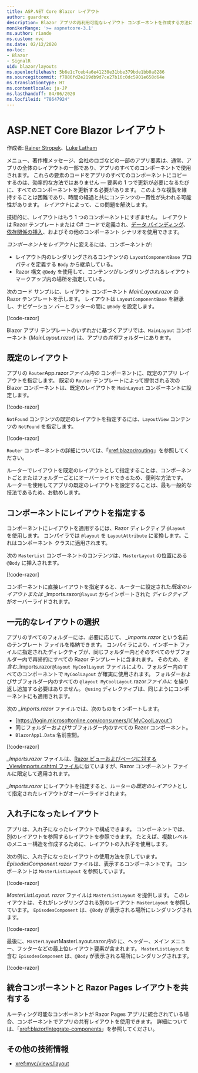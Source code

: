 ```yaml
---
title: ASP.NET Core Blazor レイアウト
author: guardrex
description: Blazor アプリの再利用可能なレイアウト コンポーネントを作成する方法について説明します。
monikerRange: '>= aspnetcore-3.1'
ms.author: riande
ms.custom: mvc
ms.date: 02/12/2020
no-loc:
- Blazor
- SignalR
uid: blazor/layouts
ms.openlocfilehash: 5b6e1c7ceb4a6e41230e31bbe379bde1bb0a8286
ms.sourcegitcommit: f7886fd2e219db9d7ce27b16c0dc5901e658d64e
ms.translationtype: HT
ms.contentlocale: ja-JP
ms.lasthandoff: 04/06/2020
ms.locfileid: "78647924"
---
```

# <a name="aspnet-core-opno-locblazor-layouts"></a>ASP.NET Core Blazor レイアウト

作成者: [Rainer Stropek](https://www.timecockpit.com)、[Luke Latham](https://github.com/guardrex)

メニュー、著作権メッセージ、会社のロゴなどの一部のアプリ要素は、通常、アプリの全体のレイアウトの一部であり、アプリのすべてのコンポーネントで使用されます。 これらの要素のコードをアプリのすべてのコンポーネントにコピーするのは、効率的な方法ではありません &mdash; 要素の 1 つで更新が必要になるたびに、すべてのコンポーネントを更新する必要があります。 このような複製を維持することは困難であり、時間の経過と共にコンテンツの一貫性が失われる可能性があります。 *レイアウト*によって、この問題を解決します。

技術的に、レイアウトはもう 1 つのコンポーネントにすぎません。 レイアウトは Razor テンプレートまたは C# コードで定義され、[データ バインディング](xref:blazor/data-binding)、[依存関係の挿入](xref:blazor/dependency-injection)、およびその他のコンポーネント シナリオを使用できます。

*コンポーネント*を*レイアウト*に変えるには、コンポーネントが:

* レイアウト内のレンダリングされるコンテンツの `LayoutComponentBase` プロパティを定義する `Body` から継承している。
* Razor 構文 `@Body` を使用して、コンテンツがレンダリングされるレイアウト マークアップ内の場所を指定している。

次のコード サンプルに、レイアウト コンポーネント *MainLayout.razor* の Razor テンプレートを示します。 レイアウトは `LayoutComponentBase` を継承し、ナビゲーション バーとフッターの間に `@Body` を設定します。

[!code-razor[](layouts/sample_snapshot/3.x/MainLayout.razor?highlight=1,13)]

Blazor アプリ テンプレートのいずれかに基づくアプリでは、`MainLayout` コンポーネント (*MainLayout.razor*) は、アプリの*共有*フォルダーにあります。

## <a name="default-layout"></a>既定のレイアウト

アプリの `Router`App.razor*ファイル内の* コンポーネントに、既定のアプリ レイアウトを指定します。 既定の `Router` テンプレートによって提供される次の Blazor コンポーネントは、既定のレイアウトを `MainLayout` コンポーネントに設定します。

[!code-razor[](layouts/sample_snapshot/3.x/App1.razor?highlight=3)]

`NotFound` コンテンツの既定のレイアウトを指定するには、`LayoutView` コンテンツの `NotFound` を指定します。

[!code-razor[](layouts/sample_snapshot/3.x/App2.razor?highlight=6-9)]

`Router` コンポーネントの詳細については、「<xref:blazor/routing>」を参照してください。

ルーターでレイアウトを既定のレイアウトとして指定することは、コンポーネントごとまたはフォルダーごとにオーバーライドできるため、便利な方法です。 ルーターを使用してアプリの既定のレイアウトを設定することは、最も一般的な技法であるため、お勧めします。

## <a name="specify-a-layout-in-a-component"></a>コンポーネントにレイアウトを指定する

コンポーネントにレイアウトを適用するには、Razor ディレクティブ `@layout` を使用します。 コンパイラでは `@layout` を `LayoutAttribute` に変換します。これはコンポーネント クラスに適用されます。

次の `MasterList` コンポーネントのコンテンツは、`MasterLayout` の位置にある `@Body` に挿入されます。

[!code-razor[](layouts/sample_snapshot/3.x/MasterList.razor?highlight=1)]

コンポーネントに直接レイアウトを指定すると、ルーターに設定された*既定のレイアウトまたは* _Imports.razor`@layout` からインポートされた  *ディレクティブ*がオーバーライドされます。

## <a name="centralized-layout-selection"></a>一元的なレイアウトの選択

アプリのすべてのフォルダーには、必要に応じて、 *_Imports.razor* という名前のテンプレート ファイルを格納できます。 コンパイラにより、インポート ファイルに指定されたディレクティブが、同じフォルダー内とそのすべてのサブフォルダー内で再帰的にすべての Razor テンプレートに含まれます。 そのため、*を含む*_Imports.razor`@layout MyCoolLayout` ファイルにより、フォルダー内のすべてのコンポーネントで `MyCoolLayout` が確実に使用されます。 フォルダーおよびサブフォルダー内のすべての `@layout MyCoolLayout`.razor*ファイルに* を繰り返し追加する必要はありません。 `@using` ディレクティブは、同じようにコンポーネントにも適用されます。

次の *_Imports.razor* ファイルでは、次のものをインポートします。

* [https://login.microsoftonline.com/consumers/](`MyCoolLayout`)
* 同じフォルダーおよびサブフォルダー内のすべての Razor コンポーネント。
* `BlazorApp1.Data` 名前空間。
 
[!code-razor[](layouts/sample_snapshot/3.x/_Imports.razor)]

*_Imports.razor* ファイルは、[Razor ビューおよびページに対する _ViewImports.cshtml ファイル](xref:mvc/views/layout#importing-shared-directives)に似ていますが、Razor コンポーネント ファイルに限定して適用されます。

*_Imports.razor* にレイアウトを指定すると、ルーターの*既定のレイアウト*として指定されたレイアウトがオーバーライドされます。

## <a name="nested-layouts"></a>入れ子になったレイアウト

アプリは、入れ子になったレイアウトで構成できます。 コンポーネントでは、別のレイアウトを参照するレイアウトを参照できます。 たとえば、複数レベルのメニュー構造を作成するために、レイアウトの入れ子を使用します。

次の例に、入れ子になったレイアウトの使用方法を示しています。 *EpisodesComponent.razor* ファイルは、表示するコンポーネントです。 コンポーネントは `MasterListLayout` を参照しています。

[!code-razor[](layouts/sample_snapshot/3.x/EpisodesComponent.razor?highlight=1)]

*MasterListLayout. razor* ファイルは `MasterListLayout` を提供します。 このレイアウトは、それがレンダリングされる別のレイアウト `MasterLayout` を参照しています。 `EpisodesComponent` は、`@Body` が表示される場所にレンダリングされます。

[!code-razor[](layouts/sample_snapshot/3.x/MasterListLayout.razor?highlight=1,9)]

最後に、`MasterLayout`MasterLayout.razor*内の* に、ヘッダー、メイン メニュー、フッターなどの最上位レイアウト要素が含まれます。 `MasterListLayout` を含む `EpisodesComponent` は、`@Body` が表示される場所にレンダリングされます。

[!code-razor[](layouts/sample_snapshot/3.x/MasterLayout.razor?highlight=6)]

## <a name="share-a-razor-pages-layout-with-integrated-components"></a>統合コンポーネントと Razor Pages レイアウトを共有する

ルーティング可能なコンポーネントが Razor Pages アプリに統合されている場合、コンポーネントでアプリの共有レイアウトを使用できます。 詳細については、「<xref:blazor/integrate-components>」を参照してください。

## <a name="additional-resources"></a>その他の技術情報

* <xref:mvc/views/layout>
